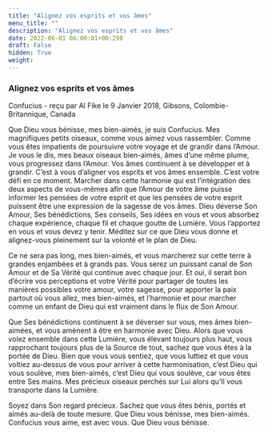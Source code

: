 ```yaml
---
title: "Alignez vos esprits et vos âmes"
menu_title: ""
description: "Alignez vos esprits et vos âmes"
date: 2022-06-01 06:00:01+00:298
draft: False
hidden: True
weight:
---
```

### Alignez vos esprits et vos âmes

Confucius - reçu par Al Fike le 9 Janvier 2018, Gibsons, Colombie-Britannique, Canada

Que Dieu vous bénisse, mes bien-aimés, je suis Confucius. Mes magnifiques petits oiseaux, comme vous aimez vous rassembler. Comme vous êtes impatients de poursuivre votre voyage et de grandir dans l’Amour. Je vous le dis, mes beaux oiseaux bien-aimés, âmes d’une même plume, vous progressez dans l’Amour. Vos âmes continuent à se développer et à grandir. C’est à vous d’aligner vos esprits et vos âmes ensemble. C’est votre défi en ce moment. Marcher dans cette harmonie qui est l’intégration des deux aspects de vous-mêmes afin que l’Amour de votre âme puisse informer les pensées de votre esprit et que les pensées de votre esprit puissent être une expression de la sagesse de vos âmes. Dieu déverse Son Amour, Ses bénédictions, Ses conseils, Ses idées en vous et vous absorbez chaque expérience, chaque fil et chaque goutte de Lumière. Vous l’apportez en vous et vous devez y tenir. Méditez sur ce que Dieu vous donne et alignez-vous pleinement sur la volonté et le plan de Dieu.

Ce ne sera pas long, mes bien-aimés, et vous marcherez sur cette terre à grandes enjambées et à grands pas. Vous serez un puissant canal de Son Amour et de Sa Vérité qui continue avec chaque jour. Et oui, il serait bon d’écrire vos perceptions et votre Vérité pour partager de toutes les manières possibles votre amour, votre sagesse, pour apporter la paix partout où vous allez, mes bien-aimés, et l’harmonie et pour marcher comme un enfant de Dieu qui est vraiment dans le flux de Son Amour.

Que Ses bénédictions continuent à se déverser sur vous, mes âmes bien-aimées, et vous amènent à être en harmonie avec Dieu. Alors que vous volez ensemble dans cette Lumière, vous élevant toujours plus haut, vous rapprochant toujours plus de la Source de tout, sachez que vous êtes à la portée de Dieu. Bien que vous vous sentiez, que vous luttiez et que vous voltiez au-dessus de vous pour arriver à cette harmonisation, c’est Dieu qui vous soulève, mes bien-aimés, c’est Dieu qui vous soulève, car vous êtes entre Ses mains. Mes précieux oiseaux perchés sur Lui alors qu’Il vous transporte dans la Lumière.

Soyez dans Son regard précieux. Sachez que vous êtes bénis, portés et aimés au-delà de toute mesure. Que Dieu vous bénisse, mes bien-aimés. Confucius vous aime, est avec vous. Que Dieu vous bénisse.





